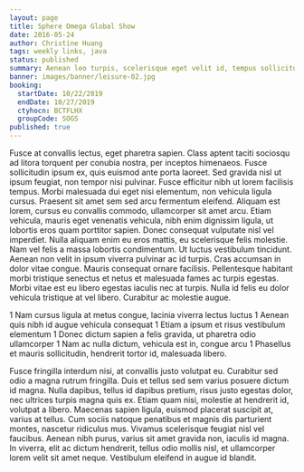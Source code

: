 ```yaml
---
layout: page
title: Sphere Omega Global Show
date: 2016-05-24
author: Christine Huang
tags: weekly links, java
status: published
summary: Aenean leo turpis, scelerisque eget velit id, tempus sollicitudin.
banner: images/banner/leisure-02.jpg
booking:
  startDate: 10/22/2019
  endDate: 10/27/2019
  ctyhocn: BCTFLHX
  groupCode: SOGS
published: true
---
```

Fusce at convallis lectus, eget pharetra sapien. Class aptent taciti sociosqu ad litora torquent per conubia nostra, per inceptos himenaeos. Fusce sollicitudin ipsum ex, quis euismod ante porta laoreet. Sed gravida nisl ut ipsum feugiat, non tempor nisi pulvinar. Fusce efficitur nibh ut lorem facilisis tempus. Morbi malesuada dui eget nisi elementum, non vehicula ligula cursus. Praesent sit amet sem sed arcu fermentum eleifend. Aliquam est lorem, cursus eu convallis commodo, ullamcorper sit amet arcu. Etiam vehicula, mauris eget venenatis vehicula, nibh enim dignissim ligula, ut lobortis eros quam porttitor sapien. Donec consequat vulputate nisl vel imperdiet. Nulla aliquam enim eu eros mattis, eu scelerisque felis molestie. Nam vel felis a massa lobortis condimentum.
Ut luctus vestibulum tincidunt. Aenean non velit in ipsum viverra pulvinar ac id turpis. Cras accumsan in dolor vitae congue. Mauris consequat ornare facilisis. Pellentesque habitant morbi tristique senectus et netus et malesuada fames ac turpis egestas. Morbi vitae est eu libero egestas iaculis nec at turpis. Nulla id felis eu dolor vehicula tristique at vel libero. Curabitur ac molestie augue.

1 Nam cursus ligula at metus congue, lacinia viverra lectus luctus
1 Aenean quis nibh id augue vehicula consequat
1 Etiam a ipsum et risus vestibulum elementum
1 Donec dictum sapien a felis gravida, ut pharetra odio ullamcorper
1 Nam ac nulla dictum, vehicula est in, congue arcu
1 Phasellus et mauris sollicitudin, hendrerit tortor id, malesuada libero.

Fusce fringilla interdum nisi, at convallis justo volutpat eu. Curabitur sed odio a magna rutrum fringilla. Duis et tellus sed sem varius posuere dictum id magna. Nulla dapibus, tellus id dapibus pretium, risus justo egestas dolor, nec ultrices turpis magna quis ex. Etiam quam nisi, molestie at hendrerit id, volutpat a libero. Maecenas sapien ligula, euismod placerat suscipit at, varius at tellus. Cum sociis natoque penatibus et magnis dis parturient montes, nascetur ridiculus mus. Vivamus scelerisque feugiat nisl vel faucibus. Aenean nibh purus, varius sit amet gravida non, iaculis id magna. In viverra, elit ac dictum hendrerit, tellus odio mollis nisl, et ullamcorper lorem velit sit amet neque. Vestibulum eleifend in augue id blandit.
